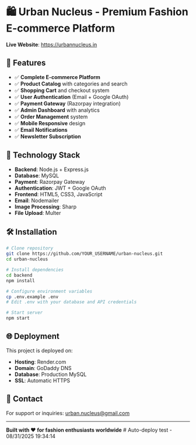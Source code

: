 # 🛍️ Urban Nucleus - Premium Fashion E-commerce Platform

**Live Website**: https://urbannucleus.in

## 🌟 Features

- ✅ **Complete E-commerce Platform**
- ✅ **Product Catalog** with categories and search
- ✅ **Shopping Cart** and checkout system
- ✅ **User Authentication** (Email + Google OAuth)
- ✅ **Payment Gateway** (Razorpay integration)
- ✅ **Admin Dashboard** with analytics
- ✅ **Order Management** system
- ✅ **Mobile Responsive** design
- ✅ **Email Notifications**
- ✅ **Newsletter Subscription**

## 🚀 Technology Stack

- **Backend**: Node.js + Express.js
- **Database**: MySQL
- **Payment**: Razorpay Gateway
- **Authentication**: JWT + Google OAuth
- **Frontend**: HTML5, CSS3, JavaScript
- **Email**: Nodemailer
- **Image Processing**: Sharp
- **File Upload**: Multer

## 🛠️ Installation

```bash
# Clone repository
git clone https://github.com/YOUR_USERNAME/urban-nucleus.git
cd urban-nucleus

# Install dependencies
cd backend
npm install

# Configure environment variables
cp .env.example .env
# Edit .env with your database and API credentials

# Start server
npm start
```

## 🌐 Deployment

This project is deployed on:
- **Hosting**: Render.com
- **Domain**: GoDaddy DNS
- **Database**: Production MySQL
- **SSL**: Automatic HTTPS

## 📧 Contact

For support or inquiries: urban.nucleus@gmail.com

---

**Built with ❤️ for fashion enthusiasts worldwide**
#   A u t o - d e p l o y   t e s t   -   0 8 / 3 1 / 2 0 2 5   1 9 : 3 4 : 1 4  
 